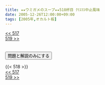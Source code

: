 ```yaml
---
title: ★★ウミガメのスープ★★518杯目 ｸﾘｽﾏｽ中止風味
date: 2005-12-26T12:00:00+09:00
tags: [2005年,オカルト板]
---
```

<div class="th_left"><a href="../517"><< 517</a></div>
<div class="th_right"><a href="../519">519 >></a></div>
<br><br>
<script src="../../js/cupsoup.js"></script>
<form>
<input type="button" value="問題と解説のみにする" onClick="toggleCupsoup()">
</form>
{{< 518 >}}
<div class="th_left"><a href="../517"><< 517</a></div>
<div class="th_right"><a href="../519">519 >></a></div>